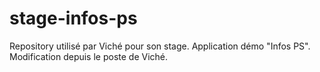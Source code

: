 stage-infos-ps
==============

Repository utilisé par Viché pour son stage. Application démo "Infos PS". Modification depuis le poste de Viché.